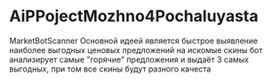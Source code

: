 # AiPPojectMozhno4Pochaluyasta
MarketBotScanner
Основной идеей является быстрое выявление наиболее выгодных ценовых предложений
на искомые скины
бот анализирует самые "горячие" предложения и выдаёт 3 самых выгодных, при том все скины будут разного качеста
